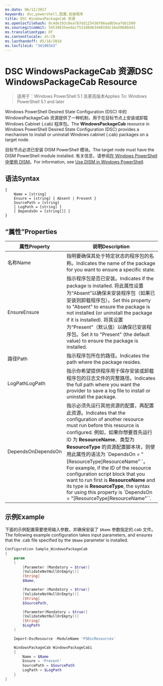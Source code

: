 ```yaml
---
ms.date: 06/12/2017
keywords: dsc,powershell,配置,安装程序
title: DSC WindowsPackageCab 资源
ms.openlocfilehash: 8c4de193c8ea787dd125436f86aa0b5eafdb1509
ms.sourcegitcommit: 54534635eedacf531d8d6344019dc16a50b8b441
ms.translationtype: HT
ms.contentlocale: zh-CN
ms.lasthandoff: 05/16/2018
ms.locfileid: "34190343"
---
```

# <a name="dsc-windowspackagecab-resource"></a><span data-ttu-id="1ad5c-103">DSC WindowsPackageCab 资源</span><span class="sxs-lookup"><span data-stu-id="1ad5c-103">DSC WindowsPackageCab Resource</span></span>

> <span data-ttu-id="1ad5c-104">适用于：Windows PowerShell 5.1 及更高版本</span><span class="sxs-lookup"><span data-stu-id="1ad5c-104">Applies To: Windows PowerShell 5.1 and later</span></span>

<span data-ttu-id="1ad5c-105">Windows PowerShell Desired State Configuration (DSC) 中的 WindowsPackageCab 资源提供了一种机制，用于在目标节点上安装或卸载 Windows Cabinet (.cab) 程序包。</span><span class="sxs-lookup"><span data-stu-id="1ad5c-105">The **WindowsPackageCab** resource in Windows PowerShell Desired State Configuration (DSC) provides a mechanism to install or uninstall Windows cabinet (.cab) packages on a target node.</span></span>

<span data-ttu-id="1ad5c-106">目标节点必须已安装 DISM PowerShell 模块。</span><span class="sxs-lookup"><span data-stu-id="1ad5c-106">The target node must have the DISM PowerShell module installed.</span></span> <span data-ttu-id="1ad5c-107">有关信息，请参阅[在 Windows PowerShell 中使用 DISM](https://msdn.microsoft.com/en-us/windows/hardware/commercialize/manufacture/desktop/use-dism-in-windows-powershell-s14)。</span><span class="sxs-lookup"><span data-stu-id="1ad5c-107">For information, see [Use DISM in Windows PowerShell](https://msdn.microsoft.com/en-us/windows/hardware/commercialize/manufacture/desktop/use-dism-in-windows-powershell-s14).</span></span>


## <a name="syntax"></a><span data-ttu-id="1ad5c-108">语法</span><span class="sxs-lookup"><span data-stu-id="1ad5c-108">Syntax</span></span>

```
{
    Name = [string]
    Ensure = [string] { Absent | Present }
    SourcePath = [string]
    [ LogPath = [string] ]
    [ DependsOn = [string[]] ]
}
```

## <a name="properties"></a><span data-ttu-id="1ad5c-109">“属性”</span><span class="sxs-lookup"><span data-stu-id="1ad5c-109">Properties</span></span>

|  <span data-ttu-id="1ad5c-110">属性</span><span class="sxs-lookup"><span data-stu-id="1ad5c-110">Property</span></span>  |  <span data-ttu-id="1ad5c-111">说明</span><span class="sxs-lookup"><span data-stu-id="1ad5c-111">Description</span></span>   |
|---|---|
| <span data-ttu-id="1ad5c-112">名称</span><span class="sxs-lookup"><span data-stu-id="1ad5c-112">Name</span></span>| <span data-ttu-id="1ad5c-113">指明要确保其处于特定状态的程序包的名称。</span><span class="sxs-lookup"><span data-stu-id="1ad5c-113">Indicates the name of the package for you want to ensure a specific state.</span></span>|
| <span data-ttu-id="1ad5c-114">Ensure</span><span class="sxs-lookup"><span data-stu-id="1ad5c-114">Ensure</span></span>| <span data-ttu-id="1ad5c-115">指示程序包是否已安装。</span><span class="sxs-lookup"><span data-stu-id="1ad5c-115">Indicates if the package is installed.</span></span> <span data-ttu-id="1ad5c-116">将此属性设置为“Absent”以确保未安装程序包（如果已安装则卸载程序包）。</span><span class="sxs-lookup"><span data-stu-id="1ad5c-116">Set this property to "Absent" to ensure the package is not installed (or uninstall the package if it is installed).</span></span> <span data-ttu-id="1ad5c-117">将其设置为“Present”（默认值）以确保已安装程序包。</span><span class="sxs-lookup"><span data-stu-id="1ad5c-117">Set it to "Present" (the default value) to ensure the package is installed.</span></span>|
| <span data-ttu-id="1ad5c-118">路径</span><span class="sxs-lookup"><span data-stu-id="1ad5c-118">Path</span></span>| <span data-ttu-id="1ad5c-119">指示程序包所在的路径。</span><span class="sxs-lookup"><span data-stu-id="1ad5c-119">Indicates the path where the package resides.</span></span>|
| <span data-ttu-id="1ad5c-120">LogPath</span><span class="sxs-lookup"><span data-stu-id="1ad5c-120">LogPath</span></span>| <span data-ttu-id="1ad5c-121">指示你希望提供程序用于保存安装或卸载程序包的日志文件的完整路径。</span><span class="sxs-lookup"><span data-stu-id="1ad5c-121">Indicates the full path where you want the provider to save a log file to install or uninstall the package.</span></span>|
| <span data-ttu-id="1ad5c-122">DependsOn</span><span class="sxs-lookup"><span data-stu-id="1ad5c-122">DependsOn</span></span> | <span data-ttu-id="1ad5c-123">指示必须先运行其他资源的配置，再配置此资源。</span><span class="sxs-lookup"><span data-stu-id="1ad5c-123">Indicates that the configuration of another resource must run before this resource is configured.</span></span> <span data-ttu-id="1ad5c-124">例如，如果你想要首先运行 ID 为 **ResourceName**、类型为 **ResourceType** 的资源配置脚本块，则使用此属性的语法为 \`DependsOn = "[ResourceType]ResourceName"\`\`。</span><span class="sxs-lookup"><span data-stu-id="1ad5c-124">For example, if the ID of the resource configuration script block that you want to run first is **ResourceName** and its type is **ResourceType**, the syntax for using this property is \`DependsOn = "[ResourceType]ResourceName"\`\`.</span></span>|

## <a name="example"></a><span data-ttu-id="1ad5c-125">示例</span><span class="sxs-lookup"><span data-stu-id="1ad5c-125">Example</span></span>

<span data-ttu-id="1ad5c-126">下面的示例配置需要使用输入参数，并确保安装了 `$Name` 参数指定的.cab 文件。</span><span class="sxs-lookup"><span data-stu-id="1ad5c-126">The following example configuration takes input parameters, and ensures that the .cab file specified by the `$Name` parameter is installed.</span></span>

```powershell
Configuration Sample_WindowsPackageCab
{
    param
    (
        [Parameter (Mandatory = $true)]
        [ValidateNotNullOrEmpty()]
        [String]
        $Name,

        [Parameter (Mandatory = $true)]
        [ValidateNotNullOrEmpty()]
        [String]
        $SourcePath,

        [Parameter(Mandatory = $true)]
        [ValidateNotNullOrEmpty()]
        [String]
        $LogPath
    )

    Import-DscResource -ModuleName 'PSDscResources'

    WindowsPackageCab WindowsPackageCab1
    {
        Name = $Name
        Ensure = 'Present'
        SourcePath = $SourcePath
        LogPath = $LogPath
    }
}
```